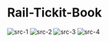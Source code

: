 # Rail-Tickit-Book


![src-1](https://user-images.githubusercontent.com/88535005/161196865-7fb812f7-0677-42a1-b503-459655927b99.jpg)
![src-2](https://user-images.githubusercontent.com/88535005/161196874-39e01409-40e3-4700-bf1a-e733683ce64c.jpg)
![src-3](https://user-images.githubusercontent.com/88535005/161196884-8cdac9b2-0c85-4b36-b76a-52da8971d9db.jpg)
![src-4](https://user-images.githubusercontent.com/88535005/161196898-f8e8e6a1-d702-432e-b3e2-9ccb0589b442.jpg)
